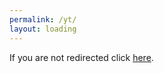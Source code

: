 ```yaml
---
permalink: /yt/
layout: loading
---
```

If you are not redirected click [here](http://bit.ly/rn-YT-sub).

<meta http-equiv="refresh" content="2; URL=http://bit.ly/rn-YT-sub" />

[url]: https://www.youtube.com/channel/UCPY9eRoTJCLt2aVRZCtBLNw?sub_confirmation=1